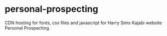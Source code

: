 # personal-prospecting
CDN hosting for fonts, css files and javascript for Harry Sims Kajabi website Personal Prospecting. 
